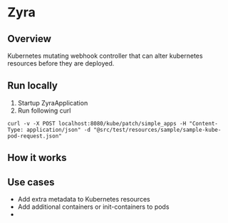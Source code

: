 # Zyra
## Overview
Kubernetes mutating webhook controller that can alter kubernetes resources before they are deployed.

## Run locally
1. Startup ZyraApplication
1. Run following curl
```shell
curl -v -X POST localhost:8080/kube/patch/simple_apps -H "Content-Type: application/json" -d "@src/test/resources/sample/sample-kube-pod-request.json"
```

## How it works


## Use cases
- Add extra metadata to Kubernetes resources
- Add additional containers or init-containers to pods
- 


